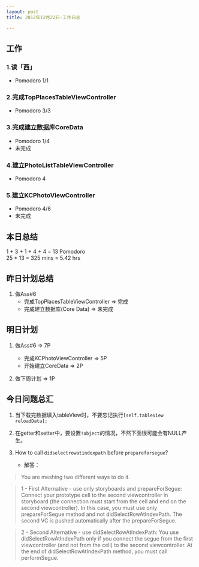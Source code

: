 ```yaml
---
layout: post
title: 2012年12月22日-工作日志  

---
```


  
## 工作

### 1.读「西」
-  Pomodoro 1/1

### 2.完成TopPlacesTableViewController
-  Pomodoro 3/3     

### 3.完成建立数据库CoreData
-  Pomodoro 1/4  
-  未完成     
  
### 4.建立PhotoListTableViewController 
-  Pomodoro 4    
  
### 5.建立KCPhotoViewController  
-  Pomodoro 4/6  
-  未完成
   
## 本日总结    

1 + 3 + 1 + 4 + 4 = 13 Pomodoro    
25 * 13 = 325 mins = 5.42 hrs    
  
## 昨日计划总结  
  
1. 做Ass#6   
	- 完成TopPlacesTableViewController => 完成
	- 完成建立数据库(Core Data) => 未完成  
  
## 明日计划    
  
1. 做Ass#6 => 7P   
	- 完成KCPhotoViewController => 5P
	- 开始建立CoreData => 2P    

2. 做下周计划 => 1P  
  
## 今日问题总汇    

1. 当下载完数据填入tableView时，不要忘记执行`[self.tableView reloadData];`  
  
2. 在getter和setter中，要设置`!object`的情况，不然下面很可能会有NULL产生。  
  
3. How to call `didselectrowatindexpath` before `prepareforsegue`?  
	- 解答：  
> You are meshing two different ways to do it.

> 1 - First Alternative - use only storyboards and prepareForSegue:
> Connect your prototype cell to the second viewcontroller in storyboard (the connection must start from the cell and end on the second viewcontroller). In this case, you must use  only prepareForSegue method and not didSelectRowAtIndexPath. The second VC is pushed automatically after the prepareForSegue.

> 2 - Second Alternative - use didSelectRowAtIndexPath:
> You use didSelectRowAtIndexPath only if you connect the segue from the first viewcontroller (and not from the cell) to the second viewcontroller. At the end of didSelectRowAtIndexPath method, you must call performSegue.